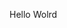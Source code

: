 Hello Wolrd











































































































































































































































































































































































































































































































































































































































































































































































































































































































































































































































































































































































































































































































































































































































































































































































































































































































































